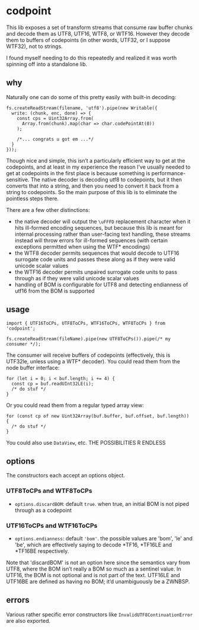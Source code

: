 # codpoint

This lib exposes a set of transform streams that consume raw buffer chunks and
decode them as UTF8, UTF16, WTF8, or WTF16. However they decode them to buffers
of codepoints (in other words, UTF32, or I suppose WTF32), not to strings.

I found myself needing to do this repeatedly and realized it was worth spinning
off into a standalone lib.

## why

Naturally one can do some of this pretty easily with built-in decoding:

    fs.createReadStream(filename, 'utf8').pipe(new Writable({
      write: (chunk, enc, done) => {
        const cps = Uint32Array.from(
          Array.from(chunk).map(char => char.codePointAt(0))
        );
    
        /*... congrats u got em ...*/
      }
    }));

Though nice and simple, this isn’t a particularly efficient way to get at the
codepoints, and at least in my experience the reason I’ve usually needed to get
at codepoints in the first place is because something is performance-sensitive.
The native decoder is decoding utf8 to codepoints, but it then converts that
into a string, and then you need to convert it back from a string to codepoints.
So the main purpose of this lib is to eliminate the pointless steps there.

There are a few other distinctions:

- the native decoder will output the `\uFFFD` replacement character when it hits
  ill-formed encoding sequences, but because this lib is meant for internal
  processing rather than user-facing text handling, these streams instead will
  throw errors for ill-formed sequences (with certain exceptions permitted when
  using the WTF\* encodings)
- the WTF8 decoder permits sequences that would decode to UTF16 surrogate code
  units and passes these along as if they were valid unicode scalar values
- the WTF16 decoder permits unpaired surrogate code units to pass through as if
  they were valid unicode scalar values
- handling of BOM is configurable for UTF8 and detecting endianness of utf16
  from the BOM is supported

## usage

    import { UTF16ToCPs, UTF8ToCPs, WTF16ToCPs, WTF8ToCPs } from 'codpoint';
    
    fs.createReadStream(fileName).pipe(new UTF8ToCPs()).pipe(/* my consumer */);

The consumer will receive buffers of codepoints (effectively, this is UTF32le,
unless using a WTF\* decoder). You could read them from the node buffer
interface:

    for (let i = 0; i < buf.length; i += 4) {
      const cp = buf.readUInt32LE(i);
      /* do stuf */
    }

Or you could read them from a regular typed array view:

    for (const cp of new Uint32Array(buf.buffer, buf.offset, buf.length)) {
      /* do stuf */
    }

You could also use `DataView`, etc. THE POSSIBILITIES R ENDLESS

## options

The constructors each accept an options object.

### UTF8ToCPs and WTF8ToCPs

- `options.discardBOM`: default `true`. when true, an initial BOM is not piped
  through as a codepoint

### UTF16ToCPs and WTF16ToCPs

- `options.endianness`: default `'bom'`. the possible values are 'bom', 'le' and
  'be', which are effectively saying to decode \*TF16, \*TF16LE and \*TF16BE
  respectively.

Note that 'discardBOM' is not an option here since the semantics vary from UTF8,
where the BOM isn’t really a BOM so much as a sentinel value. In UTF16, the BOM
is not optional and is not part of the text. UTF16LE and UTF16BE are defined as
having no BOM; it’d unambiguously be a ZWNBSP.

## errors

Various rather specific error constructors like `InvalidUTF8ContinuationError`
are also exported.
